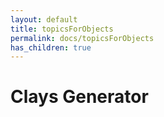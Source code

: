 ```yaml
---
layout: default
title: topicsForObjects
permalink: docs/topicsForObjects
has_children: true
---
```



# Clays Generator


